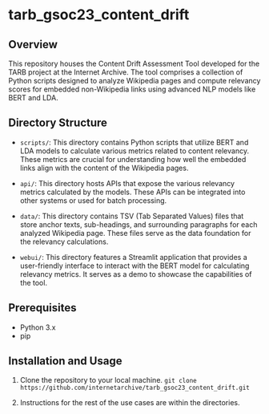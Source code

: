 # tarb_gsoc23_content_drift

## Overview

This repository houses the Content Drift Assessment Tool developed for the TARB project at the Internet Archive. The tool comprises a collection of Python scripts designed to analyze Wikipedia pages and compute relevancy scores for embedded non-Wikipedia links using advanced NLP models like BERT and LDA.

## Directory Structure

- `scripts/`: This directory contains Python scripts that utilize BERT and LDA models to calculate various metrics related to content relevancy. These metrics are crucial for understanding how well the embedded links align with the content of the Wikipedia pages.
  
- `api/`: This directory hosts APIs that expose the various relevancy metrics calculated by the models. These APIs can be integrated into other systems or used for batch processing.
  
- `data/`: This directory contains TSV (Tab Separated Values) files that store anchor texts, sub-headings, and surrounding paragraphs for each analyzed Wikipedia page. These files serve as the data foundation for the relevancy calculations.
  
- `webui/`: This directory features a Streamlit application that provides a user-friendly interface to interact with the BERT model for calculating relevancy metrics. It serves as a demo to showcase the capabilities of the tool.

## Prerequisites

- Python 3.x
- pip

## Installation and Usage

1. Clone the repository to your local machine.
`git clone https://github.com/internetarchive/tarb_gsoc23_content_drift.git`

2. Instructions for the rest of the use cases are within the directories.

